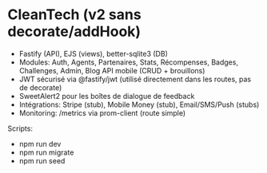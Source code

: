 # CleanTech (v2 sans decorate/addHook)

- Fastify (API), EJS (views), better-sqlite3 (DB)
- Modules: Auth, Agents, Partenaires, Stats, Récompenses, Badges, Challenges, Admin, Blog API mobile (CRUD + brouillons)
- JWT sécurisé via @fastify/jwt (utilisé directement dans les routes, pas de decorate)
- SweetAlert2 pour les boîtes de dialogue de feedback
- Intégrations: Stripe (stub), Mobile Money (stub), Email/SMS/Push (stubs)
- Monitoring: /metrics via prom-client (route simple)

Scripts:
- npm run dev
- npm run migrate
- npm run seed
